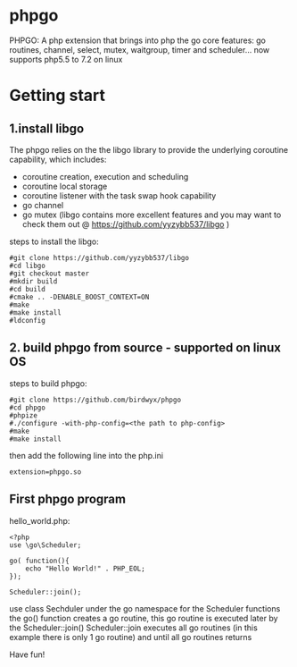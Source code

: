 # phpgo
PHPGO: A php extension that brings into php the go core features: go routines, channel, select, mutex, waitgroup, timer and scheduler... now supports php5.5 to 7.2 on linux

# Getting start
## 1.install libgo
The phpgo relies on the the libgo library to provide the underlying coroutine capability, which includes:
- coroutine creation, execution and scheduling
- coroutine local storage
- coroutine listener with the task swap hook capability
- go channel
- go mutex
(libgo contains more excellent features and you may want to check them out @ https://github.com/yyzybb537/libgo )

steps to install the libgo:
```
#git clone https://github.com/yyzybb537/libgo
#cd libgo
#git checkout master
#mkdir build
#cd build
#cmake .. -DENABLE_BOOST_CONTEXT=ON
#make
#make install
#ldconfig
```

## 2. build phpgo from source - supported on linux OS 

steps to build phpgo:
```
#git clone https://github.com/birdwyx/phpgo
#cd phpgo
#phpize
#./configure -with-php-config=<the path to php-config>
#make
#make install
```

then add the following line into the php.ini
```
extension=phpgo.so
```

## First phpgo program

hello_world.php:
```
<?php
use \go\Scheduler;

go( function(){
    echo "Hello World!" . PHP_EOL;
});

Scheduler::join();
```
use class Sechduler under the go namespace for the Scheduler functions 
the go() function creates a go routine, this go routine is executed later by the Scheduler::join()
Scheduler::join executes all go routines (in this example there is only 1 go routine) and until all go routines returns
 
Have fun!
